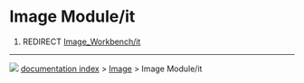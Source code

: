 # Image Module/it
1.  REDIRECT [Image_Workbench/it](Image_Workbench/it.md)



---
![](images/Button_right.svg) [documentation index](../README.md) > [Image](Image_Workbench.md) > Image Module/it
